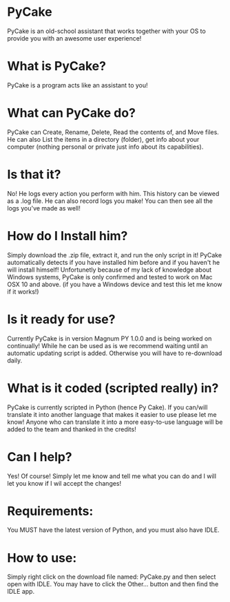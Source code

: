 # PyCake
PyCake is an old-school assistant that works together with your OS to provide you with an awesome user experience!
# What is PyCake?
PyCake is a program acts like an assistant to you!
# What can PyCake do?
PyCake can Create, Rename, Delete, Read the contents of, and Move files. He can also List the items in a directory (folder), get info about your computer (nothing personal or private just info about its capabilities).
# Is that it?
No! He logs every action you perform with him. This history can be viewed as a .log file. He can also record logs you make! You can then see all the logs you've made as well! 
# How do I Install him?
Simply download the .zip file, extract it, and run the only script in it! PyCake automatically detects if you have installed him before and if you haven't he will install himself! Unfortunetly because of my lack of knowledge about Windows systems, PyCake is only confirmed and tested to work on Mac OSX 10 and above. (if you have a Windows device and test this let me know if it works!)
# Is it ready for use? 
Currently PyCake is in version Magnum PY 1.0.0 and is being worked on continually! While he can be used as is we recommend waiting until an automatic updating script is added. Otherwise you will have to re-download daily.
# What is it coded (scripted really) in?
PyCake is currently scripted in Python (hence Py Cake). If you can/will translate it into another language that makes it easier to use please let me know! Anyone who can translate it into a more easy-to-use language will be added to the team and thanked in the credits!
# Can I help?
Yes! Of course! Simply let me know and tell me what you can do and I will let you know if I wil accept the changes!
# Requirements:
You MUST have the latest version of Python, and you must also have IDLE. 
# How to use:
Simply right click on the download file named: PyCake.py and then select open with IDLE. You may have to click the Other... button and then find the IDLE app.
